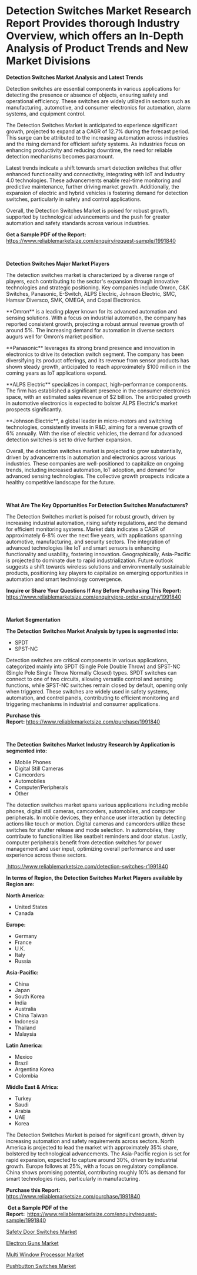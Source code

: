 <p><h1>Detection Switches Market Research Report Provides thorough Industry Overview, which offers an In-Depth Analysis of Product Trends and New Market Divisions</h1></p><p><strong>Detection Switches Market Analysis and Latest Trends</strong></p>
<p><p>Detection switches are essential components in various applications for detecting the presence or absence of objects, ensuring safety and operational efficiency. These switches are widely utilized in sectors such as manufacturing, automotive, and consumer electronics for automation, alarm systems, and equipment control.</p><p>The Detection Switches Market is anticipated to experience significant growth, projected to expand at a CAGR of 12.7% during the forecast period. This surge can be attributed to the increasing automation across industries and the rising demand for efficient safety systems. As industries focus on enhancing productivity and reducing downtime, the need for reliable detection mechanisms becomes paramount.</p><p>Latest trends indicate a shift towards smart detection switches that offer enhanced functionality and connectivity, integrating with IoT and Industry 4.0 technologies. These advancements enable real-time monitoring and predictive maintenance, further driving market growth. Additionally, the expansion of electric and hybrid vehicles is fostering demand for detection switches, particularly in safety and control applications. </p><p>Overall, the Detection Switches Market is poised for robust growth, supported by technological advancements and the push for greater automation and safety standards across various industries.</p></p>
<p><strong>Get a Sample PDF of the Report:&nbsp;</strong> <a href="https://www.reliablemarketsize.com/enquiry/request-sample/1991840?utm_campaign=2176&utm_medium=2&utm_source=Github&utm_content=ia&utm_term=08042025&utm_id=detection-switches">https://www.reliablemarketsize.com/enquiry/request-sample/1991840</a></p>
<p>&nbsp;</p>
<p><strong>Detection Switches Major Market Players</strong></p>
<p><p>The detection switches market is characterized by a diverse range of players, each contributing to the sector's expansion through innovative technologies and strategic positioning. Key companies include Omron, C&K Switches, Panasonic, E-Switch, ALPS Electric, Johnson Electric, SMC, Hamsar Diversco, SMK, OMEGA, and Copal Electronics.</p><p>**Omron** is a leading player known for its advanced automation and sensing solutions. With a focus on industrial automation, the company has reported consistent growth, projecting a robust annual revenue growth of around 5%. The increasing demand for automation in diverse sectors augurs well for Omron’s market position.</p><p>**Panasonic** leverages its strong brand presence and innovation in electronics to drive its detection switch segment. The company has been diversifying its product offerings, and its revenue from sensor products has shown steady growth, anticipated to reach approximately $100 million in the coming years as IoT applications expand.</p><p>**ALPS Electric** specializes in compact, high-performance components. The firm has established a significant presence in the consumer electronics space, with an estimated sales revenue of $2 billion. The anticipated growth in automotive electronics is expected to bolster ALPS Electric's market prospects significantly.</p><p>**Johnson Electric**, a global leader in micro-motors and switching technologies, consistently invests in R&D, aiming for a revenue growth of 6% annually. With the rise of electric vehicles, the demand for advanced detection switches is set to drive further expansion.</p><p>Overall, the detection switches market is projected to grow substantially, driven by advancements in automation and electronics across various industries. These companies are well-positioned to capitalize on ongoing trends, including increased automation, IoT adoption, and demand for advanced sensing technologies. The collective growth prospects indicate a healthy competitive landscape for the future.</p></p>
<p>&nbsp;</p>
<p><strong>What Are The Key Opportunities For Detection Switches Manufacturers?</strong></p>
<p><p>The Detection Switches market is poised for robust growth, driven by increasing industrial automation, rising safety regulations, and the demand for efficient monitoring systems. Market data indicates a CAGR of approximately 6-8% over the next five years, with applications spanning automotive, manufacturing, and security sectors. The integration of advanced technologies like IoT and smart sensors is enhancing functionality and usability, fostering innovation. Geographically, Asia-Pacific is projected to dominate due to rapid industrialization. Future outlook suggests a shift towards wireless solutions and environmentally sustainable products, positioning key players to capitalize on emerging opportunities in automation and smart technology convergence.</p></p>
<p><strong>Inquire or Share Your Questions If Any Before Purchasing This Report:</strong> <a href="https://www.reliablemarketsize.com/enquiry/pre-order-enquiry/1991840?utm_campaign=2176&utm_medium=2&utm_source=Github&utm_content=ia&utm_term=08042025&utm_id=detection-switches">https://www.reliablemarketsize.com/enquiry/pre-order-enquiry/1991840</a></p>
<p>&nbsp;</p>
<p><strong>Market Segmentation</strong></p>
<p><strong>The Detection Switches Market Analysis by types is segmented into:</strong></p>
<p><ul><li>SPDT</li><li>SPST-NC</li></ul></p>
<p><p>Detection switches are critical components in various applications, categorized mainly into SPDT (Single Pole Double Throw) and SPST-NC (Single Pole Single Throw Normally Closed) types. SPDT switches can connect to one of two circuits, allowing versatile control and sensing functions, while SPST-NC switches remain closed by default, opening only when triggered. These switches are widely used in safety systems, automation, and control panels, contributing to efficient monitoring and triggering mechanisms in industrial and consumer applications.</p></p>
<p><strong>Purchase this Report:&nbsp;</strong><a href="https://www.reliablemarketsize.com/purchase/1991840?utm_campaign=2176&utm_medium=2&utm_source=Github&utm_content=ia&utm_term=08042025&utm_id=detection-switches">https://www.reliablemarketsize.com/purchase/1991840</a></p>
<p>&nbsp;</p>
<p><strong>The Detection Switches Market Industry Research by Application is segmented into:</strong></p>
<p><ul><li>Mobile Phones</li><li>Digital Still Cameras</li><li>Camcorders</li><li>Automobiles</li><li>Computer/Peripherals</li><li>Other</li></ul></p>
<p><p>The detection switches market spans various applications including mobile phones, digital still cameras, camcorders, automobiles, and computer peripherals. In mobile devices, they enhance user interaction by detecting actions like touch or motion. Digital cameras and camcorders utilize these switches for shutter release and mode selection. In automobiles, they contribute to functionalities like seatbelt reminders and door status. Lastly, computer peripherals benefit from detection switches for power management and user input, optimizing overall performance and user experience across these sectors.</p></p>
<p><a href="https://www.reliablemarketsize.com/detection-switches-r1991840?utm_campaign=2176&utm_medium=2&utm_source=Github&utm_content=ia&utm_term=08042025&utm_id=detection-switches">&nbsp;https://www.reliablemarketsize.com/detection-switches-r1991840</a></p>
<p><strong>In terms of Region, the Detection Switches Market Players available by Region are:</strong></p>
<p>
    <p> <strong> North America: </strong>
        <ul>
            <li>United States</li>
            <li>Canada</li>
        </ul>
        </p> 
    <p> <strong> Europe: </strong>
        <ul>
            <li>Germany</li>
            <li>France</li>
            <li>U.K.</li>
            <li>Italy</li>
            <li>Russia</li>
        </ul>
        </p> 
    <p> <strong> Asia-Pacific: </strong>
        <ul>
            <li>China</li>
            <li>Japan</li>
            <li>South Korea</li>
            <li>India</li>
            <li>Australia</li>
            <li>China Taiwan</li>
            <li>Indonesia</li>
            <li>Thailand</li>
            <li>Malaysia</li>
        </ul>
        </p> 
    <p> <strong> Latin America: </strong>
        <ul>
            <li>Mexico</li>
            <li>Brazil</li>
            <li>Argentina Korea</li>
            <li>Colombia</li>
        </ul>
        </p> 
    <p> <strong> Middle East & Africa: </strong>
        <ul>
            <li>Turkey</li>
            <li>Saudi</li>
            <li>Arabia</li>
            <li>UAE</li>
            <li>Korea</li>
        </ul>
    </p>
    </p>
<p><p>The Detection Switches Market is poised for significant growth, driven by increasing automation and safety requirements across sectors. North America is projected to lead the market with approximately 35% share, bolstered by technological advancements. The Asia-Pacific region is set for rapid expansion, expected to capture around 30%, driven by industrial growth. Europe follows at 25%, with a focus on regulatory compliance. China shows promising potential, contributing roughly 10% as demand for smart technologies rises, particularly in manufacturing.</p></p>
<p><strong>Purchase this Report: </strong><a href="https://www.reliablemarketsize.com/purchase/1991840?utm_campaign=2176&utm_medium=2&utm_source=Github&utm_content=ia&utm_term=08042025&utm_id=detection-switches">https://www.reliablemarketsize.com/purchase/1991840</a></p>
<p>&nbsp;<strong>Get a Sample PDF of the Report:&nbsp;&nbsp;</strong><a href="https://www.reliablemarketsize.com/enquiry/request-sample/1991840?utm_campaign=2176&utm_medium=2&utm_source=Github&utm_content=ia&utm_term=08042025&utm_id=detection-switches">https://www.reliablemarketsize.com/enquiry/request-sample/1991840</a></p>
<p><strong></strong></p>
<p><p><a href="https://github.com/santosh758595/Market-Research-Report-List-7/blob/main/safety-door-switches-market.md?utm_campaign=2176&utm_medium=2&utm_source=Github&utm_content=ia&utm_term=08042025&utm_id=detection-switches">Safety Door Switches Market</a></p><p><a href="https://github.com/careymartta6/Market-Research-Report-List-1/blob/main/electron-guns-market.md?utm_campaign=2176&utm_medium=2&utm_source=Github&utm_content=ia&utm_term=08042025&utm_id=detection-switches">Electron Guns Market</a></p><p><a href="https://github.com/elizabethdagraca/Market-Research-Report-List-5/blob/main/multi-window-processor-market.md?utm_campaign=2176&utm_medium=2&utm_source=Github&utm_content=ia&utm_term=08042025&utm_id=detection-switches">Multi Window Processor Market</a></p><p><a href="https://github.com/baraohinze3x/Market-Research-Report-List-1/blob/main/pushbutton-switches-market.md?utm_campaign=2176&utm_medium=2&utm_source=Github&utm_content=ia&utm_term=08042025&utm_id=detection-switches">Pushbutton Switches Market</a></p></p>